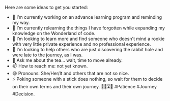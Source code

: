 Here are some ideas to get you started:

- 🔭 I’m currently working on an advance learning program and reminding my way. 
- 🌱 I’m currently relearning the things I have forgotten while expanding my knowledge on the Wonderland of code.
- 👯 I’m looking to learn more and find someone who doesn't mind a rookie with very little private experience and no professional experience.
- 🤔 I’m looking to help others who are just discovering the rabbit hole and were late to the journey, as I was.
- 💬 Ask me about the tea... wait, time to move already.
- 📫 How to reach me: not yet known.
- 😄 Pronouns: She/Her/It and others that are not so nice.
- ⚡ Poking someone with a stick does nothing, so wait for them to decide on their own terms and their own journey. 🚶‍♀️⏳✨ #Patience #Journey #Decision.